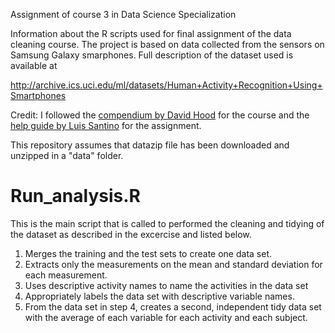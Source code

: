 Assignment of course 3 in Data Science Specialization

Information about the R scripts used for final assignment of the data cleaning course. The project is based on data collected from the sensors on Samsung Galaxy smarphones. Full description of the dataset used is available at 

http://archive.ics.uci.edu/ml/datasets/Human+Activity+Recognition+Using+Smartphones

Credit: I followed the [compendium by David Hood](https://thoughtfulbloke.wordpress.com/2015/09/09/getting-and-cleaning-the-assignment/) for the course and the [help guide by Luis Santino](https://drive.google.com/file/d/1TiA9Re1y16HTJ_7xUvsW1V15blzjvj03/view) for the assignment.

This repository assumes that datazip file has been downloaded and unzipped in a "data" folder.

# Run_analysis.R

This is the main script that is called to performed the cleaning and tidying of the dataset as described in the excercise and listed below.

1. Merges the training and the test sets to create one data set.
2. Extracts only the measurements on the mean and standard deviation for each measurement.
3. Uses descriptive activity names to name the activities in the data set
4. Appropriately labels the data set with descriptive variable names.
5. From the data set in step 4, creates a second, independent tidy data set with the average of each variable for each activity and each subject.

